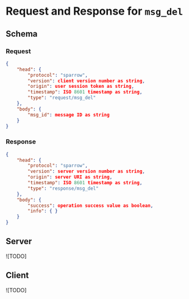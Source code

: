 # Request and Response for `msg_del`

## Schema

### Request
```json
{
    "head": {
        "protocol": "sparrow",
        "version": client version number as string,
        "origin": user session token as string,
        "timestamp": ISO 8601 timestamp as string,
        "type": "request/msg_del"
    },
    "body": {
        "msg_id": message ID as string
    }
}
```

### Response
```json
{
    "head": {
        "protocol": "sparrow",
        "version": server version number as string,
        "origin": server URI as string,
        "timestamp": ISO 8601 timestamp as string,
        "type": "response/msg_del"
    },
    "body": {
        "success": operation success value as boolean,
        "info": { }
    }
}
```

## Server

![TODO]

## Client

![TODO]